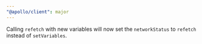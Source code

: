 ```yaml
---
"@apollo/client": major
---
```


Calling `refetch` with new variables will now set the `networkStatus` to `refetch` instead of `setVariables`.
